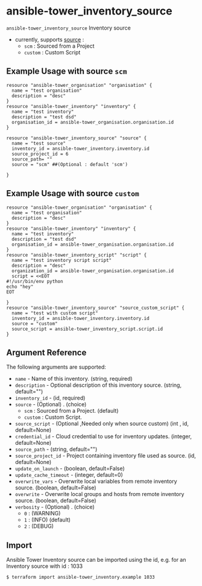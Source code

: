 
# ansible-tower_inventory_source

`ansible-tower_inventory_source` Inventory source 
* currently, supports [source](#source) : 
  * `scm` : Sourced from a Project
  * `custom` : Custom Script

## Example Usage with source `scm`

```hcl
resource "ansible-tower_organisation" "organisation" {
  name = "test organisation"
  description = "desc"
}
resource "ansible-tower_inventory" "inventory" {
  name = "test inventory"
  description = "test dsd"
  organisation_id = ansible-tower_organisation.organisation.id
}

resource "ansible-tower_inventory_source" "source" {
  name = "test source"
  inventory_id = ansible-tower_inventory.inventory.id
  source_project_id = 6
  source_path= ""
  source = "scm" ##(Optional : default 'scm')

}

```

## Example Usage with source `custom`

```hcl
resource "ansible-tower_organisation" "organisation" {
  name = "test organisation"
  description = "desc"
}
resource "ansible-tower_inventory" "inventory" {
  name = "test inventory"
  description = "test dsd"
  organisation_id = ansible-tower_organisation.organisation.id
}
resource "ansible-tower_inventory_script" "script" {
  name = "test inventory script script"
  description = "desc"
  organization_id = ansible-tower_organisation.organisation.id
  script = <<EOT
#!/usr/bin/env python
echo "hey"
EOT

}
resource "ansible-tower_inventory_source" "source_custom_script" {
  name = "test with custom script"
  inventory_id = ansible-tower_inventory.inventory.id
  source = "custom"
  source_script = ansible-tower_inventory_script.script.id
}
```

## Argument Reference

The following arguments are supported:

* `name` - Name of this inventory. (string, required)
* `description` - Optional description of this inventory source. (string, default="")
* `inventory_id` - (id, required)
*  <a id="source">`source`</a> -  (Optional) . (choice)
    * `scm` :  Sourced from a Project. (default)
    * `custom` : Custom Script.
* `source_script` - (Optional ,Needed only when source custom) (int , id, default=None)
* `credential_id` - Cloud credential to use for inventory updates. (integer, default=None)
* `source_path` - (string, default="")
* `source_project_id` - Project containing inventory file used as source. (id, default=None)
* `update_on_launch` - (boolean, default=False)
* `update_cache_timeout` - (integer, default=0)
* `overwrite_vars` -  Overwrite local variables from remote inventory source. (boolean, default=False)
* `overwrite` -   Overwrite local groups and hosts from remote inventory source. (boolean, default=False)
* `verbosity` - (Optional) . (choice)
  * `0` :  (WARNING)
  * `1` :  (INFO) (default)
  * `2` :  (DEBUG)
  
## Import

Ansible Tower Inventory source can be imported using the id, e.g. for an Inventory source with id : 1033

```sh
$ terraform import ansible-tower_inventory.example 1033
```


